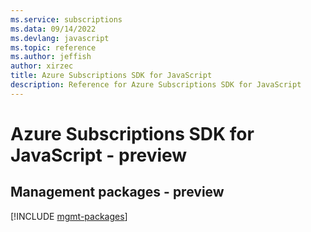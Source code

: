 ```yaml
---
ms.service: subscriptions
ms.data: 09/14/2022
ms.devlang: javascript
ms.topic: reference
ms.author: jeffish
author: xirzec
title: Azure Subscriptions SDK for JavaScript
description: Reference for Azure Subscriptions SDK for JavaScript
---
```

# Azure Subscriptions SDK for JavaScript - preview

## Management packages - preview
[!INCLUDE [mgmt-packages](subscriptions-mgmt-index.md)]
